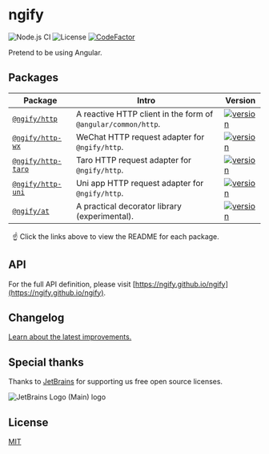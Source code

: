# ngify

![Node.js CI](https://github.com/ngify/ngify/workflows/Node.js%20CI/badge.svg)
![License](https://img.shields.io/badge/License-MIT-blue.svg)
[![CodeFactor](https://www.codefactor.io/repository/github/ngify/ngify/badge)](https://www.codefactor.io/repository/github/ngify/ngify)

Pretend to be using Angular.

## Packages

| Package                                                                           | Intro                                                         | Version                                                                                                                |
| --------------------------------------------------------------------------------- | ------------------------------------------------------------- | ---------------------------------------------------------------------------------------------------------------------- |
| [`@ngify/http`](https://github.com/ngify/ngify/tree/main/packages/http)           | A reactive HTTP client in the form of `@angular/common/http`. | [![version](https://img.shields.io/npm/v/@ngify/http/latest.svg)](https://www.npmjs.com/package/@ngify/http)           |
| [`@ngify/http-wx`](https://github.com/ngify/ngify/tree/main/packages/http-wx)     | WeChat HTTP request adapter for `@ngify/http`.                | [![version](https://img.shields.io/npm/v/@ngify/http-wx/latest.svg)](https://www.npmjs.com/package/@ngify/http-wx)     |
| [`@ngify/http-taro`](https://github.com/ngify/ngify/tree/main/packages/http-taro) | Taro HTTP request adapter for `@ngify/http`.                  | [![version](https://img.shields.io/npm/v/@ngify/http-taro/latest.svg)](https://www.npmjs.com/package/@ngify/http-taro) |
| [`@ngify/http-uni`](https://github.com/ngify/ngify/tree/main/packages/http-uni)   | Uni app HTTP request adapter for `@ngify/http`.               | [![version](https://img.shields.io/npm/v/@ngify/http-uni/latest.svg)](https://www.npmjs.com/package/@ngify/http-uni)   |
| [`@ngify/at`](https://github.com/ngify/ngify/tree/main/packages/at)               | A practical decorator library (experimental).                 | [![version](https://img.shields.io/npm/v/@ngify/at/latest.svg)](https://www.npmjs.com/package/@ngify/at)               |

&nbsp; ☝️ Click the links above to view the README for each package.

## API

For the full API definition, please visit [https://ngify.github.io/ngify](https://ngify.github.io/ngify).

## Changelog

[Learn about the latest improvements.](https://github.com/ngify/ngify/blob/main/CHANGELOG.md)

##  Special thanks

Thanks to [JetBrains](https://www.jetbrains.com/?from=ngify) for supporting us free open source licenses.

![JetBrains Logo (Main) logo](https://resources.jetbrains.com/storage/products/company/brand/logos/jb_beam.svg)

## License

[MIT](https://github.com/ngify/ngify/blob/main/LICENSE)
